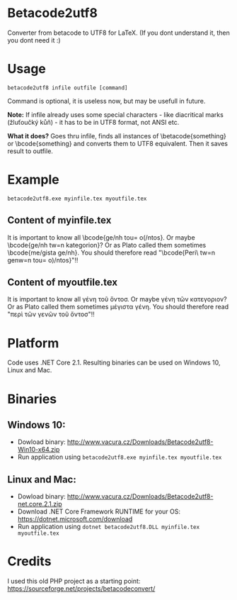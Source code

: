 # Betacode2utf8
Converter from betacode to UTF8 for LaTeX.
(If you dont understand it, then you dont need it :)

# Usage 
`betacode2utf8 infile outfile [command]`

Command is optional, it is useless now, but may be usefull in future.

**Note:** If infile already uses some special characters - like diacritical marks (žluťoučký kůň) - it has to be in UTF8 format, not ANSI etc.

**What it does?** Goes thru infile, finds all instances of \betacode{something} or \bcode{something} and converts them to UTF8 equivalent. Then it saves result to outfile.

# Example 
`betacode2utf8.exe myinfile.tex myoutfile.tex`

## Content of myinfile.tex
It is important to know all \bcode{ge/nh tou= o(/ntos}. Or maybe \bcode{ge/nh tw=n kategorion}? Or as Plato called them sometimes \bcode{me/gista ge/nh}. You should therefore read "\bcode{Peri\ tw=n genw=n tou= o)/ntos}"!!

## Content of myoutfile.tex
It is important to know all γένη τοῦ ὅντοσ. Or maybe γένη τῶν κατεγοριον? Or as Plato called them sometimes μέγιστα γένη. You should therefore read "περὶ τῶν γενῶν τοῦ ὄντοσ"!!

# Platform
Code uses .NET Core 2.1.
Resulting binaries can be used on Windows 10, Linux and Mac.

# Binaries
## Windows 10: 
* Dowload binary: http://www.vacura.cz/Downloads/Betacode2utf8-Win10-x64.zip
* Run application using `betacode2utf8.exe myinfile.tex myoutfile.tex`

## Linux and Mac:
* Dowload binary: http://www.vacura.cz/Downloads/Betacode2utf8-net.core.2.1.zip
* Download .NET Core Framework RUNTIME for your OS: https://dotnet.microsoft.com/download
* Run application using `dotnet betacode2utf8.DLL myinfile.tex myoutfile.tex`

# Credits
I used this old PHP project as a starting point:
https://sourceforge.net/projects/betacodeconvert/
